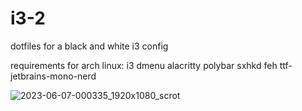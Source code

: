 # i3-2

dotfiles for a black and white i3 config

requirements for arch linux: i3 dmenu alacritty polybar sxhkd feh ttf-jetbrains-mono-nerd

![2023-06-07-000335_1920x1080_scrot](https://github.com/arthur-thompson/i3-2/assets/102389665/c9740014-2eb0-47ba-be4d-c2e9cfa7ae10)
